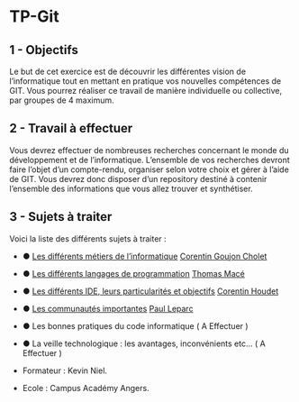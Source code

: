# TP-Git

## **1 - Objectifs**
Le but de cet exercice est de découvrir les différentes vision de l’informatique tout en
mettant en pratique vos nouvelles compétences de GIT. Vous pourrez réaliser ce travail de
manière individuelle ou collective, par groupes de 4 maximum.

## **2 - Travail à effectuer**
Vous devrez effectuer de nombreuses recherches concernant le monde du développement
et de l’informatique. L’ensemble de vos recherches devront faire l’objet d’un compte-rendu,
organiser selon votre choix et gérer à l’aide de GIT. Vous devrez donc disposer d’un
repository destiné à contenir l’ensemble des informations que vous allez trouver et
synthétiser.

## **3 - Sujets à traiter**
Voici la liste des différents sujets à traiter :
- ● [Les différents métiers de l’informatique](https://github.com/Noqs498/TP-Git/blob/master/m%C3%A9tiers.md) [Corentin Goujon Cholet](https://github.com/corentingcholet)
- ● [Les différents langages de programmation](https://github.com/Noqs498/TP-Git/blob/master/les_diff%C3%A9rents_langages_de_programmation.md) [Thomas Macé](https://github.com/Yukiho-Sensei)
- ● [Les différents IDE, leurs particularités et objectifs](https://github.com/Noqs498/TP-Git/blob/master/Les-Environnements-De-D%C3%A9veloppement.md) [Corentin Houdet](https://github.com/Noqs498)
- ● [Les communautés importantes](https://github.com/Noqs498/TP-Git/blob/master/les-communaut%C3%A9s.md) [Paul Leparc](https://github.com/jemappellepaul)
- ● Les bonnes pratiques du code informatique ( A Effectuer )
- ● La veille technologique : les avantages, inconvénients etc… ( A Effectuer )

- Formateur : Kevin Niel.
- Ecole : Campus Académy Angers.